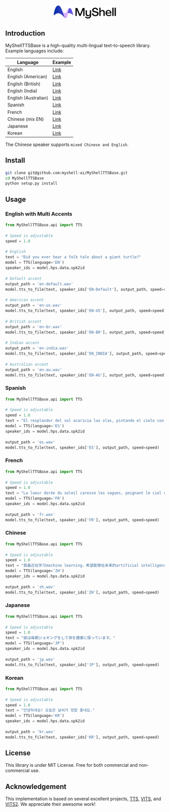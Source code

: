 <div align="center">
  <div>&nbsp;</div>
  <img src="logo.png" width="200"/> 
</div>

## Introduction
MyShellTTSBase is a high-quality multi-lingual text-to-speech library. Example languages include:

| Language | Example |
| --- | --- |
| English               | [Link](https://myshell-public-repo-hosting.s3.amazonaws.com/myshellttsbase/examples/en/EN-Default/speed_1.0/sent_000.wav) |
| English (American)    | [Link](https://myshell-public-repo-hosting.s3.amazonaws.com/myshellttsbase/examples/en/EN-US/speed_1.0/sent_000.wav) |
| English (British)     | [Link](https://myshell-public-repo-hosting.s3.amazonaws.com/myshellttsbase/examples/en/EN-BR/speed_1.0/sent_000.wav) |
| English (India)       | [Link](https://myshell-public-repo-hosting.s3.amazonaws.com/myshellttsbase/examples/en/EN_INDIA/speed_1.0/sent_000.wav) |
| English (Australian)  | [Link](https://myshell-public-repo-hosting.s3.amazonaws.com/myshellttsbase/examples/en/EN-AU/speed_1.0/sent_000.wav) |
| Spanish               | [Link](https://myshell-public-repo-hosting.s3.amazonaws.com/myshellttsbase/examples/es/ES/speed_1.0/sent_000.wav) |
| French                | [Link](https://myshell-public-repo-hosting.s3.amazonaws.com/myshellttsbase/examples/fr/FR/speed_1.0/sent_000.wav) |
| Chinese (mix EN)      | [Link](https://myshell-public-repo-hosting.s3.amazonaws.com/myshellttsbase/examples/zh/ZH/speed_1.0/sent_000.wav) |
| Japanese              | [Link](https://myshell-public-repo-hosting.s3.amazonaws.com/myshellttsbase/examples/jp/JP/speed_1.0/sent_000.wav) |
| Korean                | [Link](https://myshell-public-repo-hosting.s3.amazonaws.com/myshellttsbase/examples/kr/KR/speed_1.0/sent_000.wav) |

The Chinese speaker supports `mixed Chinese and English`.

## Install
```bash
git clone git@github.com:myshell-ai/MyShellTTSBase.git
cd MyShellTTSBase
python setup.py install
```

## Usage

### English with Multi Accents
```python
from MyShellTTSBase.api import TTS

# Speed is adjustable
speed = 1.0

# English 
text = "Did you ever hear a folk tale about a giant turtle?"
model = TTS(language='EN')
speaker_ids = model.hps.data.spk2id

# Default accent
output_path = 'en-default.wav'
model.tts_to_file(text, speaker_ids['EN-Default'], output_path, speed=speed)

# American accent
output_path = 'en-us.wav'
model.tts_to_file(text, speaker_ids['EN-US'], output_path, speed=speed)

# British accent
output_path = 'en-br.wav'
model.tts_to_file(text, speaker_ids['EN-BR'], output_path, speed=speed)

# Indian accent
output_path = 'en-india.wav'
model.tts_to_file(text, speaker_ids['EN_INDIA'], output_path, speed=speed)

# Australian accent
output_path = 'en-au.wav'
model.tts_to_file(text, speaker_ids['EN-AU'], output_path, speed=speed)

```

### Spanish
```python
from MyShellTTSBase.api import TTS

# Speed is adjustable
speed = 1.0
text = "El resplandor del sol acaricia las olas, pintando el cielo con una paleta deslumbrante."
model = TTS(language='ES')
speaker_ids = model.hps.data.spk2id

output_path = 'es.wav'
model.tts_to_file(text, speaker_ids['ES'], output_path, speed=speed)
```

### French
```python
from MyShellTTSBase.api import TTS

# Speed is adjustable
speed = 1.0
text = "La lueur dorée du soleil caresse les vagues, peignant le ciel d'une palette éblouissante."
model = TTS(language='FR')
speaker_ids = model.hps.data.spk2id

output_path = 'fr.wav'
model.tts_to_file(text, speaker_ids['FR'], output_path, speed=speed)
```

### Chinese
```python
from MyShellTTSBase.api import TTS

# Speed is adjustable
speed = 1.0
text = "我最近在学习machine learning，希望能够在未来的artificial intelligence领域有所建树。"
model = TTS(language='ZH')
speaker_ids = model.hps.data.spk2id

output_path = 'zh.wav'
model.tts_to_file(text, speaker_ids['ZH'], output_path, speed=speed)
```

### Japanese
```python
from MyShellTTSBase.api import TTS

# Speed is adjustable
speed = 1.0
text = "彼は毎朝ジョギングをして体を健康に保っています。"
model = TTS(language='JP')
speaker_ids = model.hps.data.spk2id

output_path = 'jp.wav'
model.tts_to_file(text, speaker_ids['JP'], output_path, speed=speed)
```

### Korean
```python
from MyShellTTSBase.api import TTS

# Speed is adjustable
speed = 1.0
text = "안녕하세요! 오늘은 날씨가 정말 좋네요."
model = TTS(language='KR')
speaker_ids = model.hps.data.spk2id

output_path = 'kr.wav'
model.tts_to_file(text, speaker_ids['KR'], output_path, speed=speed)
```

## License
This library is under MIT License. Free for both commercial and non-commercial use.

## Acknowledgement
This implementation is based on several excellent projects, [TTS](https://github.com/coqui-ai/TTS), [VITS](https://github.com/jaywalnut310/vits), and [VITS2](https://github.com/daniilrobnikov/vits2). We appreciate their awesome work!